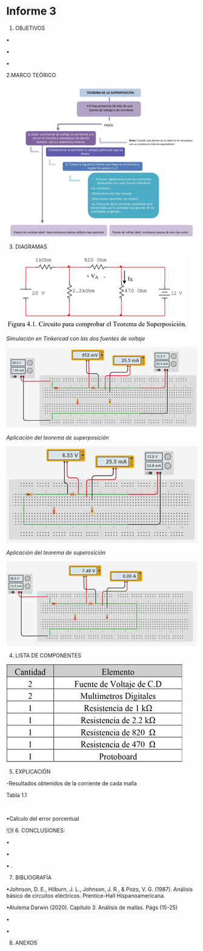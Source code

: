 # Informe 3
1. OBJETIVOS 

• 

• 

• 



2.MARCO TEÓRICO




![](img/marco%20teórico.jpg)


3. DIAGRAMAS

![](img/diagrama%201.png)

*Simulación en Tinkercad con las dos fuentes de voltaje*

![](img/diagrama%202.png)

*Aplicación del teorema de superposición* 

![](img/diagrama%203.png)

*Aplicación del teorema de superosición* 

![](img/diagrama%204.png)

4. LISTA DE COMPONENTES

![](img/equipo%20y%20material.png)

5. EXPLICACIÓN 



-Resultados obtenidos de la corriente de cada malla

Tabla 1.1

![]()

•Calculo del error porcentual 

![](
6. CONCLUSIONES:

•

•	  

•	.


7. BIBLIOGRAFÍA

•Johnson, D. E., Hilburn, J. L., Johnson, J. R., & Pozo, V. G. (1987). Análisis básico de circuitos eléctricos. Prentice-Hall Hispanoamericana.

•Alulema Darwin (2020). Capítulo 3. Análisis de mallas. Págs (15-25) 

•

•


8. ANEXOS
 
![]()
